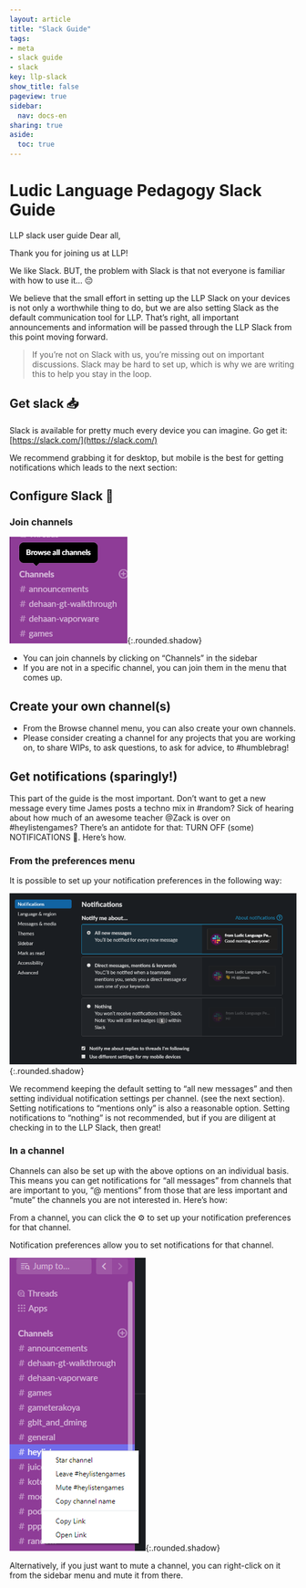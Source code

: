 ```yaml
---
layout: article
title: "Slack Guide"
tags:
- meta
- slack guide
- slack
key: llp-slack
show_title: false
pageview: true
sidebar:
  nav: docs-en
sharing: true
aside:
  toc: true
---
```


<!--more-->


# Ludic Language Pedagogy Slack Guide

LLP slack user guide
Dear all,

Thank you for joining us at LLP! 

We like Slack. BUT, the problem with Slack is that not everyone is familiar with how to use it… 😔

We believe that the small effort in setting up the LLP Slack on your devices is not only a worthwhile thing to do, but we are also setting Slack as the default communication tool for LLP. That’s right, all important announcements and information will be passed through the LLP Slack from this point moving forward.

> If you’re not on Slack with us, you’re missing out on important discussions. Slack may be hard to set up, which is why we are writing this to help you stay in the loop.


## Get slack 📥
Slack is available for pretty much every device you can imagine. Go get it: [https://slack.com/](https://slack.com/)

We recommend grabbing it for desktop, but mobile is the best for getting notifications which leads to the next section:

## Configure Slack 🔧

### Join channels

![](/assets/images/slack-sidebar.png){:.rounded.shadow}

- You can join channels by clicking on “Channels” in the sidebar
- If you are not in a specific channel, you can join them in the menu that comes up.

## Create your own channel(s)

- From the Browse channel menu, you can also create your own channels.
- Please consider creating a channel for any projects that you are working on, to share WIPs, to ask questions, to ask for advice, to #humblebrag!

## Get notifications (sparingly!)

This part of the guide is the most important. Don’t want to get a new message every time James posts a techno mix in #random? Sick of hearing about how much of an awesome teacher @Zack is over on #heylistengames? There’s an antidote for that: TURN OFF (some) NOTIFICATIONS 🔕. Here’s how.

### From the preferences menu
It is possible to set up your notification preferences in the following way:

![](/assets/images/slack-notifications.png){:.rounded.shadow}

We recommend keeping the default setting to “all new messages” and then setting individual notification settings per channel. (see the next section). Setting notifications to “mentions only” is also a reasonable option. Setting notifications to “nothing” is not recommended, but if you are diligent at checking in to the LLP Slack, then great!

### In a channel
Channels can also be set up with the above options on an individual basis. This means you can get notifications for “all messages” from channels that are important to you, “@ mentions” from those that are less important and “mute” the channels you are not interested in. Here’s how: 

From a channel, you can click the ⚙️ to set up your notification preferences for that channel.

Notification preferences allow you to set notifications for that channel.

![](/assets/images/slack-mute.png){:.rounded.shadow}

Alternatively, if you just want to mute a channel, you can right-click on it from the sidebar menu and mute it from there.

